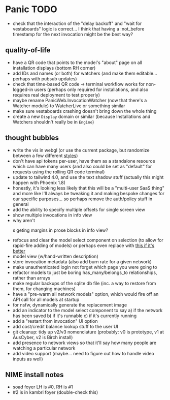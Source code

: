 # Panic TODO

- check that the interaction of the "delay backoff" and "wait for vestaboards"
  logic is correct... I think that having a :not_before timestamp for the next
  invocation might be the best way?

## quality-of-life

- have a QR code that points to the model's "about" page on all installation
  displays (bottom RH corner)
- add IDs and names (or both) for watchers (and make them editable... perhaps
  with pubsub updates)
- check that time-based QR code -> terminal workflow works for non-logged-in
  users (perhaps only required for installations, and also requires real
  deployment to test properly)
- maybe rename PanicWeb.InvocationWatcher (now that there's a Watcher module) to
  WatcherLive or something similar
- make sure vestaboards crashing doesn't bring down the whole thing
- create a new `Display` domain or similar (because Installations and Watchers
  shouldn't really be in `Engine`)

## thought bubbles

- write the vis in webgl (or use the current package, but randomize between a
  few different [styles](https://audiomotion.dev/demo/))
- don't have api tokens per-user, have them as a standalone resource which can
  have many users (and also could be set as "default" for requests using the
  rolling QR code terminal)
- update to tailwind 4.0, and use the text shadow stuff (actually this might
  happen with Phoenix 1.8)
- honestly, it's looking less likely that this will be a "multi-user SaaS thing"
  and more like I'll always be tweaking it and making bespoke changes for our
  specific purposes... so perhaps remove the auth/policy stuff in general
- add the ability to specify multiple offsets for single screen view
- show multiple invocations in info view
- why aren't <p>s geting margins in prose blocks in info view?
- refocus and clear the model select component on selection (to allow for
  rapid-fire adding of models) or perhaps even replace with
  [this if it's better](https://hexdocs.pm/autocomplete_input/readme.html)
- model view (w/hand-written description)
- store invocation metadata (also add burn rate for a given network)
- make unauthenticated login not forget which page you were going to
- refactor models to just be boring has_many/belongs_to relationships, rather
  than arrays
- make regular backups of the sqlite db file (inc. a way to restore from them,
  for changing machines)
- have a "pre-warm all network models" option, which would fire off an API call
  for all models at startup
- for nsfw, dynamically generate the replacement image
- add an indicator to the model select component to say a) if the network has
  been saved b) if it's runnable c) if it's currently running
- add a "restart from invocation" UI option
- add cost/credit balance lookup stuff to the user UI
- git cleanup: tidy up v2/v3 nomenclature (probably: v0 is prototype, v1 at
  AusCyber, v2 is Birch install)
- add presence to network views so that it'll say how many people are watching a
  particular network
- add video support (maybe... need to figure out how to handle video inputs as
  well)

## NIME install notes

- soad foyer LH is #0, RH is #1
- #2 is in kambri foyer (double-check this)
